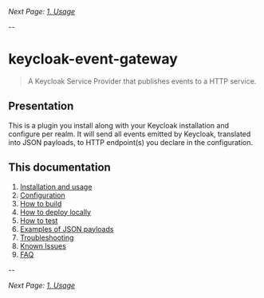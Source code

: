 
_Next Page: [1. Usage](docs/Usage.md)_

--

# keycloak-event-gateway

> A Keycloak Service Provider that publishes events to a HTTP service.

## Presentation

This is a plugin you install along with your Keycloak
installation and configure per realm.
It will send all events emitted by Keycloak,
translated into JSON payloads,
to HTTP endpoint(s) you
declare in the configuration.


## This documentation

1. [Installation and usage](docs/Usage.md)
2. [Configuration](docs/Configuration.md)
3. [How to build](docs/Build.md)
4. [How to deploy locally](docs/Deploy.md)
5. [How to test](docs/Test.md)
6. [Examples of JSON payloads](docs/Examples.md)
7. [Troubleshooting](docs/Troubleshooting.md)
8. [Known Issues](docs/Known_Issues.md)
9. [FAQ](docs/FAQ.md)

--

_Next Page: [1. Usage](docs/Usage.md)_

